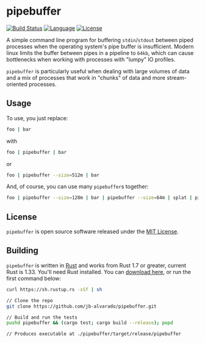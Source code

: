 # pipebuffer
[![Build Status](https://travis-ci.org/tfenne/pipebuffer.svg?branch=master)](https://travis-ci.org/tfenne/pipebuffer)
[![Language](http://img.shields.io/badge/language-rust-blue.svg)](http://www.rust-lang.org/)
[![License](https://img.shields.io/badge/license-MIT-A31F34.svg)](LICENSE)

A simple command line program for buffering `stdin`/`stdout` between piped processes when the operating system's pipe buffer is insufficient.  Modern linux limits the buffer between pipes in a pipeline to `64kb`, which can cause bottlenecks when working with processes with "lumpy" IO profiles.

`pipebuffer` is particularly useful when dealing with large volumes of data and a mix of processes that work in "chunks" of data and more stream-oriented processes.

## Usage

To use, you just replace:
```bash
foo | bar
```
with
```bash
foo | pipebuffer | bar
```
or 
```bash
foo | pipebuffer --size=512m | bar
```

And, of course, you can use many `pipebuffer`s together:
```bash
foo | pipebuffer --size=128m | bar | pipebuffer --size=64m | splat | pipebuffer --size=1g | whee
```

## License

`pipebuffer` is open source software released under the [MIT License](LICENSE).

## Building

`pipebuffer` is written in [Rust](https://www.rust-lang.org/) and works from Rust 1.7 or greater, current Rust is 1.33.  You'll need Rust installed.  You can [download here](https://www.rust-lang.org/downloads.html), or run the first command below:

```bash
curl https://sh.rustup.rs -sSf | sh

// Clone the repo
git clone https://github.com/jb-alvarado/pipebuffer.git

// Build and run the tests
pushd pipebuffer && (cargo test; cargo build --release); popd

// Produces executable at ./pipebuffer/target/release/pipebuffer
```

